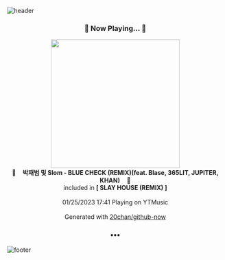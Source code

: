 ![header](https://capsule-render.vercel.app/api?type=wave&height=170&section=header&text=Hi.%20I'm%20SHIFT&fontColor=090707&fontAlignX=45&fontAlignY=65&fontSize=100)

<h3 align="center">🎵 Now Playing... 🎵</h3>
<p align="center">
  <a href="https://music.youtube.com/watch?v=Gqu7K_dYU5o">
    <img width="300" src="https://lh3.googleusercontent.com/VhvlqUmT87gssaT-V61pF89vRLxNyJWf46G_KK836lVnRskF5CobAY50YjqvyW6RiOxOpKcBbM98OTyQ">
  </a>
  <br>
  🎵&nbsp&nbsp&nbsp <b>박재범 및 Slom - BLUE CHECK (REMIX)(feat. Blase, 365LIT, JUPITER, KHAN)</b> &nbsp&nbsp&nbsp🎵
  <br>
  included in <b>[ SLAY HOUSE (REMIX) ]</b>
  
  <br />
  <br />
  01/25/2023 17:41 Playing on YTMusic
  <br />
  <br />
  Generated with <a href="https://github.com/20chan/github-now">20chan/github-now</a>
</p>

<h3 align="center">•••</h3>

![footer](https://capsule-render.vercel.app/api?type=wave&height=150&section=footer)
